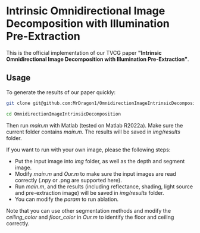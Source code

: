 # Intrinsic Omnidirectional Image Decomposition with Illumination Pre-Extraction

This is the official implementation of our TVCG paper **"Intrinsic Omnidirectional Image Decomposition with Illumination Pre-Extraction"**.

## Usage

To generate the results of our paper quickly:
```bash
git clone git@github.com:MrDragon1/OmnidirectionImageIntrinsicDecomposition.git

cd OmnidirectionImageIntrinsicDecomposition
```

Then run *main.m* with Matlab (tested on Matlab R2022a). Make sure the current folder contains *main.m*. The results will be saved in *img/results* folder.

If you want to run with your own image, please the following steps:

+ Put the input image into *img* folder, as well as the depth and segment image.
+ Modify *main.m* and *Our.m* to make sure the input images are read correctly (.npy or .png are supported here).
+ Run *main.m*, and the results (including reflectance, shading, light source and pre-extraction image) will be saved in *img/results* folder.
+ You can modify the *param* to run ablation.

Note that you can use other segmentation methods and modify the *ceiling_color* and *floor_color* in *Our.m* to identify the floor and ceiling correctly.

